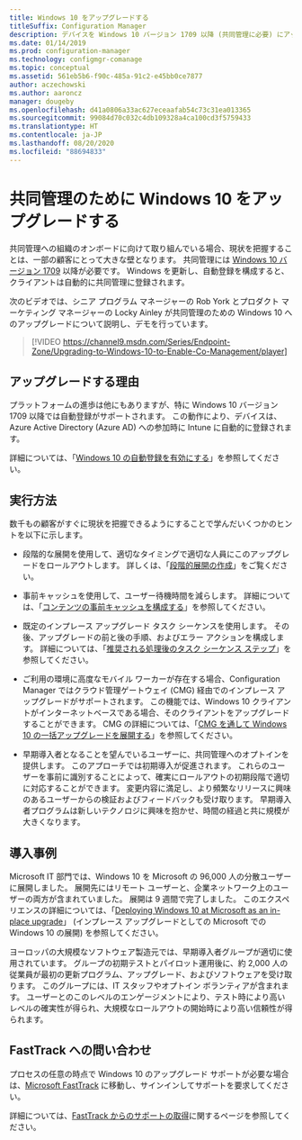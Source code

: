 ```yaml
---
title: Windows 10 をアップグレードする
titleSuffix: Configuration Manager
description: デバイスを Windows 10 バージョン 1709 以降 (共同管理に必要) にアップグレードする
ms.date: 01/14/2019
ms.prod: configuration-manager
ms.technology: configmgr-comanage
ms.topic: conceptual
ms.assetid: 561eb5b6-f90c-485a-91c2-e45bb0ce7877
author: aczechowski
ms.author: aaroncz
manager: dougeby
ms.openlocfilehash: d41a0806a33ac627eceaafab54c73c31ea013365
ms.sourcegitcommit: 99084d70c032c4db109328a4ca100cd3f5759433
ms.translationtype: HT
ms.contentlocale: ja-JP
ms.lasthandoff: 08/20/2020
ms.locfileid: "88694833"
---
```

# <a name="upgrade-windows-10-for-co-management"></a>共同管理のために Windows 10 をアップグレードする

共同管理への組織のオンボードに向けて取り組んでいる場合、現状を把握することは、一部の顧客にとって大きな壁となります。 共同管理には [Windows 10 バージョン 1709](/windows/whats-new/whats-new-windows-10-version-1709) 以降が必要です。 Windows を更新し、自動登録を構成すると、クライアントは自動的に共同管理に登録されます。

次のビデオでは、シニア プログラム マネージャーの Rob York とプロダクト マーケティング マネージャーの Locky Ainley が共同管理のための Windows 10 へのアップグレードについて説明し、デモを行っています。

> [!VIDEO https://channel9.msdn.com/Series/Endpoint-Zone/Upgrading-to-Windows-10-to-Enable-Co-Management/player]



## <a name="why-upgrade"></a>アップグレードする理由

プラットフォームの進歩は他にもありますが、特に Windows 10 バージョン 1709 以降では自動登録がサポートされます。 この動作により、デバイスは、Azure Active Directory (Azure AD) への参加時に Intune に自動的に登録されます。 

詳細については、「[Windows 10 の自動登録を有効にする](/intune/windows-enroll#enable-windows-10-automatic-enrollment)」を参照してください。


## <a name="how-to-do-it"></a>実行方法

数千もの顧客がすぐに現状を把握できるようにすることで学んだいくつかのヒントを以下に示します。

- 段階的な展開を使用して、適切なタイミングで適切な人員にこのアップグレードをロールアウトします。 詳しくは、「[段階的展開の作成](../osd/deploy-use/create-phased-deployment-for-task-sequence.md)」をご覧ください。  

- 事前キャッシュを使用して、ユーザー待機時間を減らします。 詳細については、「[コンテンツの事前キャッシュを構成する](../osd/deploy-use/configure-precache-content.md)」を参照してください。  

- 既定のインプレース アップグレード タスク シーケンスを使用します。 その後、アップグレードの前と後の手順、およびエラー アクションを構成します。 詳細については、「[推奨される処理後のタスク シーケンス ステップ](../osd/deploy-use/create-a-task-sequence-to-upgrade-an-operating-system.md#recommended-task-sequence-steps-for-post-processing)」を参照してください。  

- ご利用の環境に高度なモバイル ワーカーが存在する場合、Configuration Manager ではクラウド管理ゲートウェイ (CMG) 経由でのインプレース アップグレードがサポートされます。 この機能では、Windows 10 クライアントがインターネットベースである場合、そのクライアントをアップグレードすることができます。 CMG の詳細については、「[CMG を通して Windows 10 の一括アップグレードを展開する](../osd/deploy-use/deploy-a-task-sequence.md#deploy-windows-10-in-place-upgrade-via-cmg)」を参照してください。  

- 早期導入者となることを望んでいるユーザーに、共同管理へのオプトインを提供します。 このアプローチでは初期導入が促進されます。 これらのユーザーを事前に識別することによって、確実にロールアウトの初期段階で適切に対応することができます。 変更内容に満足し、より頻繁なリリースに興味のあるユーザーからの検証およびフィードバックも受け取ります。 早期導入者プログラムは新しいテクノロジに興味を抱かせ、時間の経過と共に規模が大きくなります。  


## <a name="case-studies"></a>導入事例

Microsoft IT 部門では、Windows 10 を Microsoft の 96,000 人の分散ユーザーに展開しました。 展開先にはリモート ユーザーと、企業ネットワーク上のユーザーの両方が含まれていました。 展開は 9 週間で完了しました。 このエクスペリエンスの詳細については、「[Deploying Windows 10 at Microsoft as an in-place upgrade](https://www.microsoft.com/itshowcase/deploying-windows-10-at-microsoft-as-an-in-place-upgrade)」 (インプレース アップグレードとしての Microsoft での Windows 10 の展開) を参照してください。  

ヨーロッパの大規模なソフトウェア製造元では、早期導入者グループが適切に使用されています。 グループの初期テストとパイロット運用後に、約 2,000 人の従業員が最初の更新プログラム、アップグレード、およびソフトウェアを受け取ります。 このグループには、IT スタッフやオプトイン ボランティアが含まれます。 ユーザーとのこのレベルのエンゲージメントにより、テスト時により高いレベルの確実性が得られ、大規模なロールアウトの開始時により高い信頼性が得られます。



## <a name="contact-fasttrack"></a>FastTrack への問い合わせ

プロセスの任意の時点で Windows 10 のアップグレード サポートが必要な場合は、[Microsoft FastTrack](https://Microsoft.com/FastTrack/) に移動し、サインインしてサポートを要求してください。 

詳細については、[FastTrack からのサポートの取得](quickstart-fasttrack.md)に関するページを参照してください。